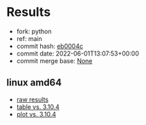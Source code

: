 # Results

- fork: python
- ref: main
- commit hash: [eb0004c](https://github.com/python/cpython/commit/eb0004c)
- commit date: 2022-06-01T13:07:53+00:00
- commit merge base: [None](https://github.com/python/cpython/commit/None)

## linux amd64

- [raw results](bm-20220601-linux-amd64-python-main-3.11.0b3-eb0004c.json)
- [table vs. 3.10.4](bm-20220601-linux-amd64-python-main-3.11.0b3-eb0004c-vs-3.10.4.md)
- [plot vs. 3.10.4](bm-20220601-linux-amd64-python-main-3.11.0b3-eb0004c-vs-3.10.4.png)

